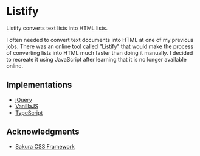 # Listify

Listify converts text lists into HTML lists.

I often needed to convert text documents into HTML at one of my previous jobs. There was an online tool called "Listify" that would make the process of converting lists into HTML much faster than doing it manually. I decided to recreate it using JavaScript after learning that it is no longer available online.

## Implementations

- [jQuery](https://petermorgangh.github.io/listify/jquery/)
- [VanillaJS](https://petermorgangh.github.io/listify/vanillajs/)
- [TypeScript](https://petermorgangh.github.io/listify/typescript/)

## Acknowledgments

- [Sakura CSS Framework](https://oxal.org/projects/sakura/)
